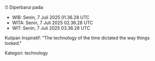 ⏰ Diperbarui pada:
- WIB: Senin, 7 Juli 2025 01.36.28 UTC
- WITA: Senin, 7 Juli 2025 02.36.28 UTC
- WIT: Senin, 7 Juli 2025 03.36.28 UTC

Kutipan Inspiratif:
"The technology of the time dictated the way things looked."


Kategori: technology

